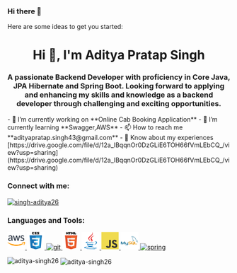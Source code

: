 ### Hi there 👋

<!--
**Aditya-Singh26/Aditya-Singh26** is a ✨ _special_ ✨ repository because its `README.md` (this file) appears on your GitHub profile.--!>

Here are some ideas to get you started:
<h1 align="center">Hi 👋, I'm Aditya Pratap Singh</h1>
<h3 align="center">A passionate Backend Developer with proficiency in Core Java, JPA Hibernate and Spring Boot. Looking forward to applying and enhancing my skills and knowledge as a backend developer through challenging and exciting opportunities.</h3>

- 🔭 I’m currently working on **Online Cab Booking Application**

- 🌱 I’m currently learning **Swagger,AWS**

- 📫 How to reach me **adityapratap.singh43@gmail.com**

- 📄 Know about my experiences [https://drive.google.com/file/d/12a_lBqqnOr0DzGLiE6TOH66fVmLEbCQ_/view?usp=sharing](https://drive.google.com/file/d/12a_lBqqnOr0DzGLiE6TOH66fVmLEbCQ_/view?usp=sharing)

<h3 align="left">Connect with me:</h3>
<p align="left">
<a href="https://linkedin.com/in/singh-aditya26" target="blank"><img align="center" src="https://raw.githubusercontent.com/rahuldkjain/github-profile-readme-generator/master/src/images/icons/Social/linked-in-alt.svg" alt="singh-aditya26" height="30" width="40" /></a>
</p>

<h3 align="left">Languages and Tools:</h3>
<p align="left"> <a href="https://aws.amazon.com" target="_blank" rel="noreferrer"> <img src="https://raw.githubusercontent.com/devicons/devicon/master/icons/amazonwebservices/amazonwebservices-original-wordmark.svg" alt="aws" width="40" height="40"/> </a> <a href="https://www.w3schools.com/css/" target="_blank" rel="noreferrer"> <img src="https://raw.githubusercontent.com/devicons/devicon/master/icons/css3/css3-original-wordmark.svg" alt="css3" width="40" height="40"/> </a> <a href="https://git-scm.com/" target="_blank" rel="noreferrer"> <img src="https://www.vectorlogo.zone/logos/git-scm/git-scm-icon.svg" alt="git" width="40" height="40"/> </a> <a href="https://www.w3.org/html/" target="_blank" rel="noreferrer"> <img src="https://raw.githubusercontent.com/devicons/devicon/master/icons/html5/html5-original-wordmark.svg" alt="html5" width="40" height="40"/> </a> <a href="https://www.java.com" target="_blank" rel="noreferrer"> <img src="https://raw.githubusercontent.com/devicons/devicon/master/icons/java/java-original.svg" alt="java" width="40" height="40"/> </a> <a href="https://developer.mozilla.org/en-US/docs/Web/JavaScript" target="_blank" rel="noreferrer"> <img src="https://raw.githubusercontent.com/devicons/devicon/master/icons/javascript/javascript-original.svg" alt="javascript" width="40" height="40"/> </a> <a href="https://www.mysql.com/" target="_blank" rel="noreferrer"> <img src="https://raw.githubusercontent.com/devicons/devicon/master/icons/mysql/mysql-original-wordmark.svg" alt="mysql" width="40" height="40"/> </a> <a href="https://spring.io/" target="_blank" rel="noreferrer"> <img src="https://www.vectorlogo.zone/logos/springio/springio-icon.svg" alt="spring" width="40" height="40"/> </a> </p>

<p><img align="left" src="https://github-readme-stats.vercel.app/api/top-langs?username=aditya-singh26&show_icons=true&locale=en&layout=compact" alt="aditya-singh26" /></p>

<p>&nbsp;<img align="center" src="https://github-readme-stats.vercel.app/api?username=aditya-singh26&show_icons=true&locale=en" alt="aditya-singh26" /></p>

